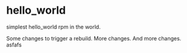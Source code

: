 # hello_world
simplest hello_world rpm in the world.

Some changes to trigger a rebuild.
More changes.
And more changes.
asfafs

